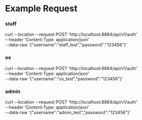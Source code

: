 # Example Request

### staff
curl --location --request POST 'http://localhost:8884/api/v1/auth' \
--header 'Content-Type: application/json' \
--data-raw '{"username":"staff_test","password":"123456"}'

### os
curl --location --request POST 'http://localhost:8884/api/v1/auth' \
--header 'Content-Type: application/json' \
--data-raw '{"username":"os_test","password":"123456"}'

### admin
curl --location --request POST 'http://localhost:8884/api/v1/auth' \
--header 'Content-Type: application/json' \
--data-raw '{"username":"admin_test","password":"123456"}'



